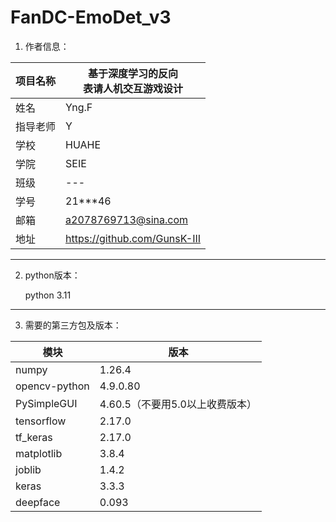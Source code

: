 # FanDC-EmoDet_v3

1. 作者信息：

| 项目名称 | 基于深度学习的反向<br/>表请人机交互游戏设计     |
|------|------------------------------|
| 姓名   | Yng.F                           |
| 指导老师 | Y                          |
| 学校   | HUAHE                     |
| 学院   | SEIE                    |
| 班级   | ---                     |
| 学号   | 21***46                |
| 邮箱   | a2078769713@sina.com         |
| 地址   | https://github.com/GunsK-III |
---

2. python版本：

    python 3.11
---

3. 需要的第三方包及版本：

| 模块            | 版本                   |
|---------------|----------------------|
| numpy         | 1.26.4               |
| opencv-python | 4.9.0.80             |
| PySimpleGUI   | 4.60.5（不要用5.0以上收费版本） |
| tensorflow    | 2.17.0               |
| tf_keras      | 2.17.0               |
| matplotlib    | 3.8.4                |
| joblib        | 1.4.2                |
| keras         | 3.3.3                |
|deepface       | 0.093                |

